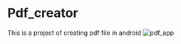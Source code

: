 # Pdf_creator
This is a project of creating pdf file in android
![pdf_app](https://user-images.githubusercontent.com/18255469/30820730-9c9028bc-a244-11e7-873c-57605cccc210.jpg)
